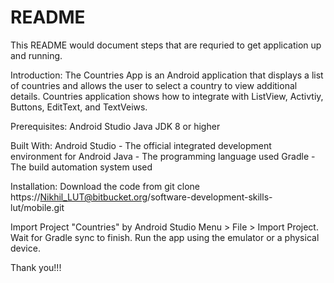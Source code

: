 # README #

This README would document steps that are requried to get application up and running.

Introduction:
The Countries App is an Android application that displays a list of countries and allows the user to select a country to view additional details. Countries application shows how to integrate with ListView, Activtiy, Buttons, EditText, and TextVeiws. 

Prerequisites:
Android Studio 
Java JDK 8 or higher

Built With:
Android Studio - The official integrated development environment for Android
Java - The programming language used
Gradle - The build automation system used

Installation:
Download the code from 
git clone https://Nikhil_LUT@bitbucket.org/software-development-skills-lut/mobile.git


Import Project "Countries" by Android Studio Menu > File > Import Project. Wait for Gradle sync to finish. Run the app using the emulator or a physical device.

Thank you!!!
